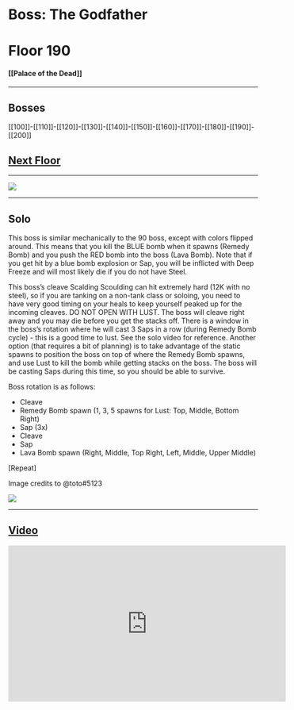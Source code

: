 # Boss: The Godfather
# Floor 190
#### [[Palace of the Dead]]

---
## Bosses

 [[100]]-[[110]]-[[120]]-[[130]]-[[140]]-[[150]]-[[160]]-[[170]]-[[180]]-[[190]]-[[200]]
 ## [Next Floor](191-200)

---
 
![](https://lh6.googleusercontent.com/V9orhNG5c5Kfo6zD9CATKR3vEcIfIPuNYb9g4GmWXKUB9idQAqQKt_VLFdlSwAer7vYPiPDSkObYMTddcbT_wQi8x6oHe6MAjb9lFlWcS7lWqe9LkLa2VyL2IaTm8v8ymFAah9D2)

---

## Solo
This boss is similar mechanically to the 90 boss, except with colors flipped around. This means that you kill the BLUE bomb when it spawns (Remedy Bomb) and you push the RED bomb into the boss (Lava Bomb). Note that if you get hit by a blue bomb explosion or Sap, you will be inflicted with Deep Freeze and will most likely die if you do not have Steel.

This boss’s cleave Scalding Scoulding can hit extremely hard (12K with no steel), so if you are tanking on a non-tank class or soloing, you need to have very good timing on your heals to keep yourself peaked up for the incoming cleaves.
DO NOT OPEN WITH LUST. The boss will cleave right away and you may die before you get the stacks off. There is a window in the boss’s rotation where he will cast 3 Saps in a row (during Remedy Bomb cycle) - this is a good time to lust. See the solo video for reference. Another option (that requires a bit of planning) is to take advantage of the static spawns to position the boss on top of where the Remedy Bomb spawns, and use Lust to kill the bomb while getting stacks on the boss. The boss will be casting Saps during this time, so you should be able to survive.

Boss rotation is as follows:
- Cleave
- Remedy Bomb spawn (1, 3, 5 spawns for Lust: Top, Middle, Bottom Right)
- Sap (3x)
- Cleave
- Sap
- Lava Bomb spawn (Right, Middle, Top Right, Left, Middle, Upper Middle)

[Repeat]

Image credits to @toto#5123

![](https://lh4.googleusercontent.com/SNKFaYb2UoPZUr2qHRSqL5BbkaJX2bYXdemvOc1-e-XmDuDXZ-ovkeIF7vIMOuWIkbEl2-DCIJYZVrxFAygkhhcSlxmNYgZc--H_XRf45wVCPq4VofNfaSq5D79SYI4vILXevXkw)

---

## [Video](https://www.youtube.com/watch?v=9SH-qyjREMc&t=5327s)

<iframe width="560" height="315" src="https://www.youtube.com/embed/9SH-qyjREMc?start=23679" title="YouTube video player" frameborder="0" allow="accelerometer; autoplay; clipboard-write; encrypted-media; gyroscope; picture-in-picture" allowfullscreen></iframe>